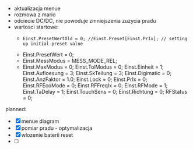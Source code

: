 - aktualizacja menue
- rozmowa z mario
- odciecie DC/DC, nie powoduje zmniejszenia zuzycia pradu
- wartosci startowe:
	-     Einst.PresetWertOld = 0; //Einst.Preset[Einst.PrIx]; // setting up initial preset value
	- Einst.PresetWert = 0;
	- Einst.MessModus = MESS_MODE_REL;
	- Einst.MaxModus = 0;
    Einst.TolModus = 0;
    Einst.Einheit = 1;
    Einst.Aufloesung = 3;
    Einst.SkTeilung = 3;
    Einst.Digimatic = 0;
    Einst.AnzFaktor = 1.0;
    Einst.Lock = 0;
    Einst.PrIx = 0;
    Einst.RFEcoMode = 0;
    Einst.RFFreqIx = 0;
    Einst.RFMode = 1;
    Einst.TaDelay     = 1;
    Einst.TouchSens   = 0;
    Einst.Richtung = 0;
    RFStatus = 0;

planned:
- [x] menue diagram
- [x] pomiar pradu - optymalizacja
- [x] wlozenie baterii reset
- [ ] 